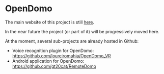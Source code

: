 OpenDomo
==========

The main website of this project is still 
<a title="OpenDomo" href="http://en.opendomo.org">here</a>. 

In the near future the project (or part of it) will be progressively moved here. 

At the moment, several sub-projects are already hosted in Github:

 - Voice recognition plugin for OpenDomo:  https://github.com/loureiromahia/OpenDomo_VR
 - Android application for OpenDomo: https://github.com/gt20cat/RemoteDomo 



